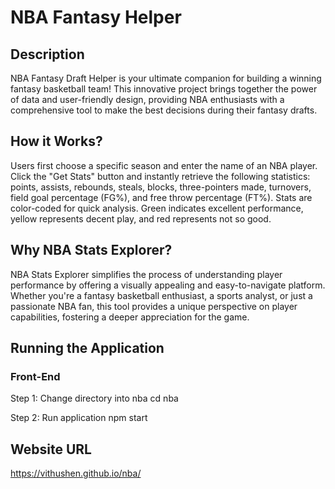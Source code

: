 # NBA Fantasy Helper
## Description 
NBA Fantasy Draft Helper is your ultimate companion for building a winning fantasy basketball team! This innovative project brings together the power of data and user-friendly design, providing NBA enthusiasts with a comprehensive tool to make the best decisions during their fantasy drafts. 

## How it Works?
Users first choose a specific season and enter the name of an NBA player. Click the "Get Stats" button and instantly retrieve the following statistics: points, assists, rebounds, steals, blocks, three-pointers made, turnovers, field goal percentage (FG%), and free throw percentage (FT%). Stats are color-coded for quick analysis. Green indicates excellent performance, yellow represents decent play, and red represents not so good.

## Why NBA Stats Explorer?
NBA Stats Explorer simplifies the process of understanding player performance by offering a visually appealing and easy-to-navigate platform. Whether you're a fantasy basketball enthusiast, a sports analyst, or just a passionate NBA fan, this tool provides a unique perspective on player capabilities, fostering a deeper appreciation for the game.

## Running the Application 
### Front-End 
Step 1: Change directory into nba
cd nba

Step 2: Run application 
npm start

## Website URL 
https://vithushen.github.io/nba/ 
